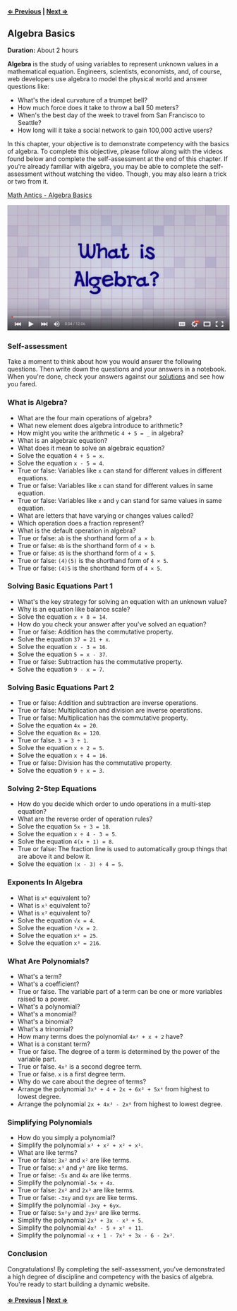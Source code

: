 #### [⇐ Previous](html_css.md) | [Next ⇒](javascript.md)

## Algebra Basics

**Duration:** About 2 hours

**Algebra** is the study of using variables to represent unknown values in a mathematical equation. Engineers, scientists, economists, and, of course, web developers use algebra to model the physical world and answer questions like:

- What's the ideal curvature of a trumpet bell?
- How much force does it take to throw a ball 50 meters?
- When's the best day of the week to travel from San Francisco to Seattle?
- How long will it take a social network to gain 100,000 active users?

In this chapter, your objective is to demonstrate competency with the basics of algebra. To complete this objective, please follow along with the videos found below and complete the self-assessment at the end of this chapter. If you're already familiar with algebra, you may be able to complete the self-assessment without watching the video. Though, you may also learn a trick or two from it.

[Math Antics - Algebra Basics][math-antics]

[![](images/algebra.png)][math-antics]

### Self-assessment

Take a moment to think about how you would answer the following questions. Then write down the questions and your answers in a notebook. When you're done, check your answers against our [solutions](solutions/algebra.md) and see how you fared.

### What is Algebra?

- What are the four main operations of algebra?
- What new element does algebra introduce to arithmetic?
- How might you write the arithmetic `4 + 5 = _` in algebra?
- What is an algebraic equation?
- What does it mean to solve an algebraic equation?
- Solve the equation `4 + 5 = x`.
- Solve the equation `x - 5 = 4`.
- True or false: Variables like `x` can stand for different values in different equations.
- True or false: Variables like `x` can stand for different values in same equation.
- True or false: Variables like `x` and `y` can stand for same values in same equation.
- What are letters that have varying or changes values called?
- Which operation does a fraction represent?
- What is the default operation in algebra?
- True or false: `ab` is the shorthand form of `a × b`.
- True or false: `4b` is the shorthand form of `4 × b`.
- True or false: `45` is the shorthand form of `4 × 5`.
- True or false: `(4)(5)` is the shorthand form of `4 × 5`.
- True or false: `(4)5` is the shorthand form of `4 × 5`.

### Solving Basic Equations Part 1

- What's the key strategy for solving an equation with an unknown value?
- Why is an equation like balance scale?
- Solve the equation `x + 8 = 14`.
- How do you check your answer after you've solved an equation?
- True or false: Addition has the commutative property.
- Solve the equation `37 = 21 + x`.
- Solve the equation `x - 3 = 16`.
- Solve the equation `5 = x - 37`.
- True or false: Subtraction has the commutative property.
- Solve the equation `9 - x = 7`.

### Solving Basic Equations Part 2

- True or false: Addition and subtraction are inverse operations.
- True or false: Multiplication and division are inverse operations.
- True or false: Multiplication has the commutative property.
- Solve the equation `4x = 20`.
- Solve the equation `8x = 120`.
- True or false. `3 = 3 ÷ 1`.
- Solve the equation `x ÷ 2 = 5`.
- Solve the equation `x ÷ 4 = 16`.
- True or false: Division has the commutative property.
- Solve the equation `9 ÷ x = 3`.

### Solving 2-Step Equations

- How do you decide which order to undo operations in a multi-step equation?
- What are the reverse order of operation rules?
- Solve the equation `5x + 3 = 18`.
- Solve the equation `x ÷ 4 - 3 = 5`.
- Solve the equation `4(x + 1) = 8`.
- True or false: The fraction line is used to automatically group things that are above it and below it.
- Solve the equation `(x - 3) ÷ 4 = 5`.

### Exponents In Algebra

- What is `x⁰` equivalent to?
- What is `x¹` equivalent to?
- What is `x²` equivalent to?
- Solve the equation `√x = 4`.
- Solve the equation `³√x = 2`.
- Solve the equation `x² = 25`.
- Solve the equation `x³ = 216`.

### What Are Polynomials?

- What's a term?
- What's a coefficient?
- True or false. The variable part of a term can be one or more variables raised to a power.
- What's a polynomial?
- What's a monomial?
- What's a binomial?
- What's a trinomial?
- How many terms does the polynomial `4x² + x + 2` have?
- What is a constant term?
- True or false. The degree of a term is determined by the power of the variable part.
- True or false. `4x²` is a second degree term.
- True or false. `x` is a first degree term.
- Why do we care about the degree of terms?
- Arrange the polynomial `3x³ + 4 + 2x + 6x² + 5x⁴` from highest to lowest degree.
- Arrange the polynomial `2x + 4x³ - 2x⁶` from highest to lowest degree.

### Simplifying Polynomials

- How do you simply a polynomial?
- Simplify the polynomial `x³ + x² + x² + x¹`.
- What are like terms?
- True or false: `3x²` and `x²` are like terms.
- True or false: `x³` and `y³` are like terms.
- True or false: `-5x` and `4x` are like terms.
- Simplify the polynomial `-5x + 4x`.
- True or false: `2x²` and `2x³` are like terms.
- True or false: `-3xy` and `6yx` are like terms.
- Simplify the polynomial `-3xy + 6yx`.
- True or false: `5x²y` and `3yx²` are like terms.
- Simplify the polynomial `2x³ + 3x - x³ + 5`.
- Simplify the polynomial `4x² - 5 + x² + 11`.
- Simplify the polynomial `-x + 1 - 7x² + 3x - 6 - 2x²`.

### Conclusion

Congratulations! By completing the self-assessment, you've demonstrated a high degree of discipline and competency with the basics of algebra. You're ready to start building a dynamic website.

#### [⇐ Previous](html_css.md) | [Next ⇒](javascript.md)

[math-antics]: https://www.youtube.com/watch?v=NybHckSEQBI&index=1&list=PLUPEBWbAHUszT_GebJK23JHdd_Bss1N-G
